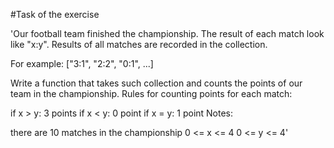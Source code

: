 #Task of the exercise


'Our football team finished the championship. The result of each match look like "x:y". Results of all matches are recorded in the collection.

For example: ["3:1", "2:2", "0:1", ...]

Write a function that takes such collection and counts the points of our team in the championship. Rules for counting points for each match:

if x > y: 3 points
if x < y: 0 point
if x = y: 1 point
Notes:

there are 10 matches in the championship
0 <= x <= 4
0 <= y <= 4'